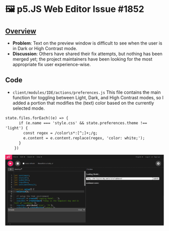 # 🖼️ p5.JS Web Editor Issue #1852
## [Overview](https://github.com/processing/p5.js-web-editor/issues/1852)
- **Problem**: Text on the preview window is difficult to see when the user is in Dark or High Contrast mode.
- **Discussion**: Others have shared their fix attempts, but nothing has been merged yet; the project maintainers have been looking for the most appropriate fix user experience-wise.

## Code
- `client/modules/IDE/actions/preferences.js` This file contains the main function for toggling between Light, Dark, and High Contrast modes, so I added a portion that modifies the (text) color based on the currently selected mode.
```
state.files.forEach((e) => {
      if (e.name === 'style.css' && state.preferences.theme !== 'light') {
        const regex = /color\s*:[^;]+;/g;
        e.content = e.content.replace(regex, 'color: white;');
      }
    })
```
![Screenshot of Fix](https://github.com/bennColl-cs4387/camisola/blob/1556ea12994f09058fbf5968acde4bb7ef341535/Solo%20Fixes/p5.JS%20Web%20Editor%20-%20Issue%201852%20Fix.png)
